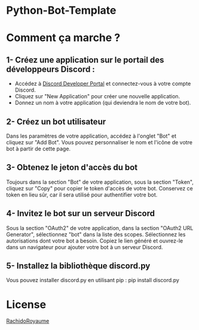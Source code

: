 # Python-Bot-Template

# Comment ça marche ?

## 1- Créez une application sur le portail des développeurs Discord :

- Accédez à [Discord Developer Portal](https://discord.com/developers/applications) et connectez-vous à votre compte Discord.
- Cliquez sur "New Application" pour créer une nouvelle application.
- Donnez un nom à votre application (qui deviendra le nom de votre bot).

## 2- Créez un bot utilisateur 

Dans les paramètres de votre application, accédez à l'onglet "Bot" et cliquez sur "Add Bot".
Vous pouvez personnaliser le nom et l'icône de votre bot à partir de cette page.

## 3- Obtenez le jeton d'accès du bot 

Toujours dans la section "Bot" de votre application, sous la section "Token", cliquez sur "Copy" pour copier le token d'accès de votre bot. Conservez ce token en lieu sûr, car il sera utilisé pour authentifier votre bot.

## 4- Invitez le bot sur un serveur Discord 

Sous la section "OAuth2" de votre application, dans la section "OAuth2 URL Generator", sélectionnez "bot" dans la liste des scopes.
Sélectionnez les autorisations dont votre bot a besoin.
Copiez le lien généré et ouvrez-le dans un navigateur pour ajouter votre bot à un serveur Discord.

## 5- Installez la bibliothèque discord.py 

Vous pouvez installer discord.py en utilisant pip : pip install discord.py

# License 

[RachidoRoyaume](https://github.com/RachidoRoyaume)
